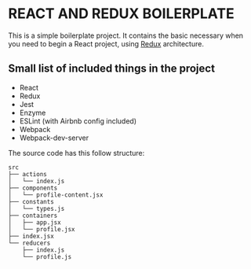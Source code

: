 # REACT AND REDUX BOILERPLATE

This is a simple boilerplate project. It contains the basic necessary when you need to begin a React project, using [Redux](http://redux.js.org/docs/basics/UsageWithReact.html) architecture.

Small list of included things in the project
---
* React
* Redux
* Jest
* Enzyme
* ESLint (with Airbnb config included)
* Webpack
* Webpack-dev-server

The source code has this follow structure:
```
src
├── actions
│   └── index.js
├── components
│   └── profile-content.jsx
├── constants
│   └── types.js
├── containers
│   ├── app.jsx
│   └── profile.jsx
├── index.jsx
└── reducers
    ├── index.js
    └── profile.js
```
